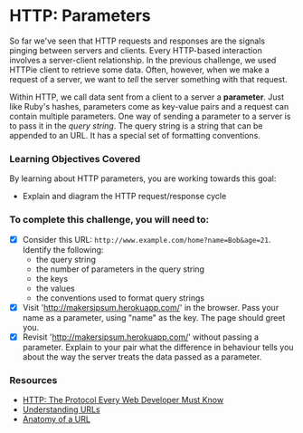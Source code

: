 # HTTP: Parameters

So far we've seen that HTTP requests and responses are the signals pinging between servers and clients. Every HTTP-based interaction involves a server-client relationship. In the previous challenge, we used HTTPie client to retrieve some data. Often, however, when we make a request of a server, we want to *tell* the server something with that request.

Within HTTP, we call data sent from a client to a server a **parameter**. Just like Ruby's hashes, parameters come as key-value pairs and a request can contain multiple parameters. One way of sending a parameter to a server is to pass it in the *query string*. The query string is a string that can be appended to an URL. It has a special set of formatting conventions.

### Learning Objectives Covered

By learning about HTTP parameters, you are working towards this goal:

* Explain and diagram the HTTP request/response cycle

### To complete this challenge, you will need to:

- [x] Consider this URL: `http://www.example.com/home?name=Bob&age=21`. Identify the following:
  - the query string
  - the number of parameters in the query string
  - the keys
  - the values
  - the conventions used to format query strings
- [x] Visit 'http://makersipsum.herokuapp.com/' in the browser. Pass your name as a parameter, using "name" as the key. The page should greet you.
- [x] Revisit 'http://makersipsum.herokuapp.com/' without passing a parameter. Explain to your pair what the difference in behaviour tells you about the way the server treats the data passed as a parameter.

### Resources

- [HTTP: The Protocol Every Web Developer Must
  Know](http://code.tutsplus.com/tutorials/http-the-protocol-every-web-developer-must-know-part-1--net-31177)
- [Understanding
  URLs](http://www.tutorialspoint.com/html/understanding_url_tutorial.htm)
- [Anatomy of a URL](http://doepud.co.uk/blog/anatomy-of-a-url)
